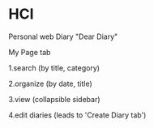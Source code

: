 # HCI
Personal web Diary "Dear Diary"

 My Page tab
  
  1.search (by title, category)
  
  2.organize (by date, title)
  
  3.view (collapsible sidebar)
  
  4.edit diaries (leads to 'Create Diary tab')

